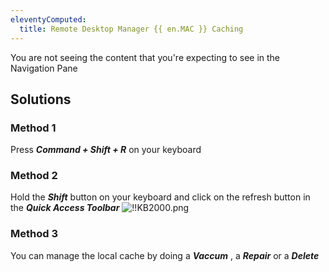 ```yaml
---
eleventyComputed:
  title: Remote Desktop Manager {{ en.MAC }} Caching
---
```

You are not seeing the content that you're expecting to see in the Navigation Pane

## Solutions

### Method 1

Press ***Command + Shift + R*** on your keyboard

### Method 2

Hold the ***Shift*** button on your keyboard and click on the refresh button in the ***Quick Access Toolbar***
![!!KB2000.png](https://webdevolutions.azureedge.net/docs/en/kb/KB2000.png)

### Method 3

You can manage the local cache by doing a ***Vaccum*** , a ***Repair*** or a ***Delete***

